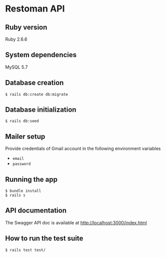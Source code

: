 # Restoman API

## Ruby version
Ruby 2.6.6

## System dependencies
MySQL 5.7

## Database creation
`$ rails db:create db:migrate`

## Database initialization
`$ rails db:seed`

## Mailer setup
Provide credentials of Gmail account in the following environment variables
- `email`
- `password`

## Running the app
```
$ bundle install
$ rails s
```

## API documentation
The Swagger API doc is available at [http://localhost:3000/index.html](http://localhost:3000/index.html)

## How to run the test suite
`$ rails test test/`
